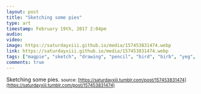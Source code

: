 ```yaml
---
layout: post
title: "Sketching some pies"
type: art
timestamp: February 19th, 2017 2:04pm
audio: 
video: 
image: https://saturdayxiii.github.io/media/157453831474.webp
link: https://saturdayxiii.github.io/media/157453831474.webp
tags: ["magpie", "sketch", "drawing", "pencil", "bird", "birb", "yeg", "art"]
comments: true
---
```

Sketching some pies.
<small>source: [https://saturdayxiii.tumblr.com/post/157453831474](https://saturdayxiii.tumblr.com/post/157453831474)</small>